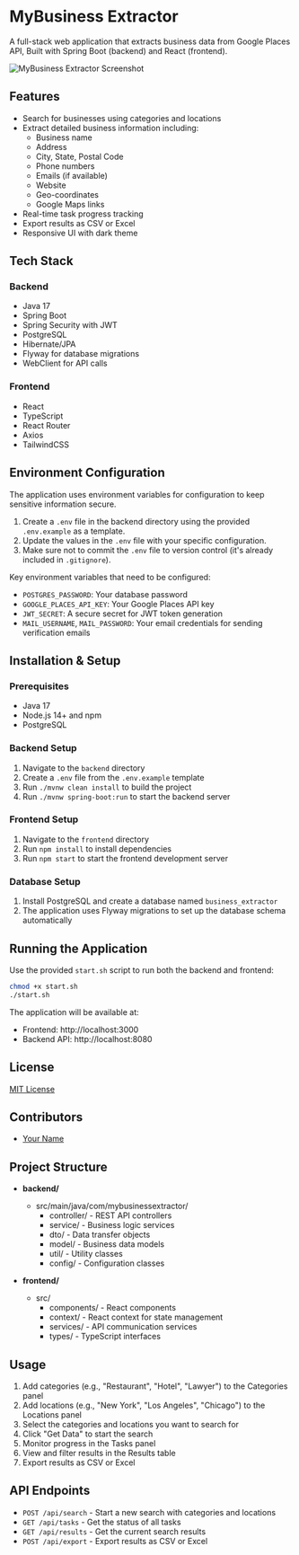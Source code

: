 # MyBusiness Extractor

A full-stack web application that extracts business data from Google Places API,  Built with Spring Boot (backend) and React (frontend).

![MyBusiness Extractor Screenshot](screenshot.png)

## Features

- Search for businesses using categories and locations
- Extract detailed business information including:
  - Business name
  - Address
  - City, State, Postal Code
  - Phone numbers
  - Emails (if available)
  - Website
  - Geo-coordinates
  - Google Maps links
- Real-time task progress tracking
- Export results as CSV or Excel
- Responsive UI with dark theme

## Tech Stack

### Backend
- Java 17
- Spring Boot
- Spring Security with JWT
- PostgreSQL
- Hibernate/JPA
- Flyway for database migrations
- WebClient for API calls

### Frontend
- React
- TypeScript
- React Router
- Axios
- TailwindCSS

## Environment Configuration

The application uses environment variables for configuration to keep sensitive information secure. 

1. Create a `.env` file in the backend directory using the provided `.env.example` as a template.
2. Update the values in the `.env` file with your specific configuration.
3. Make sure not to commit the `.env` file to version control (it's already included in `.gitignore`).

Key environment variables that need to be configured:

- `POSTGRES_PASSWORD`: Your database password
- `GOOGLE_PLACES_API_KEY`: Your Google Places API key
- `JWT_SECRET`: A secure secret for JWT token generation
- `MAIL_USERNAME`, `MAIL_PASSWORD`: Your email credentials for sending verification emails

## Installation & Setup

### Prerequisites
- Java 17
- Node.js 14+ and npm
- PostgreSQL

### Backend Setup
1. Navigate to the `backend` directory
2. Create a `.env` file from the `.env.example` template
3. Run `./mvnw clean install` to build the project
4. Run `./mvnw spring-boot:run` to start the backend server

### Frontend Setup
1. Navigate to the `frontend` directory
2. Run `npm install` to install dependencies
3. Run `npm start` to start the frontend development server

### Database Setup
1. Install PostgreSQL and create a database named `business_extractor`
2. The application uses Flyway migrations to set up the database schema automatically

## Running the Application

Use the provided `start.sh` script to run both the backend and frontend:

```bash
chmod +x start.sh
./start.sh
```

The application will be available at:
- Frontend: http://localhost:3000
- Backend API: http://localhost:8080

## License

[MIT License](LICENSE)

## Contributors

- [Your Name](https://github.com/yourusername)

## Project Structure

- **backend/**
  - src/main/java/com/mybusinessextractor/
    - controller/ - REST API controllers
    - service/ - Business logic services
    - dto/ - Data transfer objects
    - model/ - Business data models
    - util/ - Utility classes
    - config/ - Configuration classes

- **frontend/**
  - src/
    - components/ - React components
    - context/ - React context for state management
    - services/ - API communication services
    - types/ - TypeScript interfaces

## Usage

1. Add categories (e.g., "Restaurant", "Hotel", "Lawyer") to the Categories panel
2. Add locations (e.g., "New York", "Los Angeles", "Chicago") to the Locations panel
3. Select the categories and locations you want to search for
4. Click "Get Data" to start the search
5. Monitor progress in the Tasks panel
6. View and filter results in the Results table
7. Export results as CSV or Excel

## API Endpoints

- `POST /api/search` - Start a new search with categories and locations
- `GET /api/tasks` - Get the status of all tasks
- `GET /api/results` - Get the current search results
- `POST /api/export` - Export results as CSV or Excel
